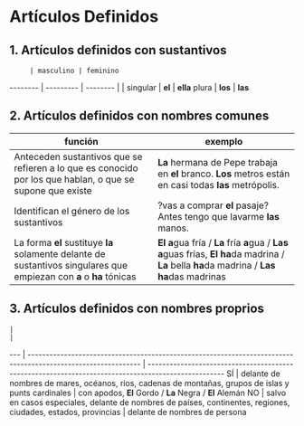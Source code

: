 # Artículos Definidos

## 1. Artículos definidos con sustantivos

         | masculino | feminino 
-------- | --------- | --------
         |           |
singular | **el**    | **ella**
plura    | **los**   | **las**


## 2. Artículos definidos con nombres comunes

función                                            | exemplo
-------------------------------------------------- | --------------------------------------------------
Anteceden sustantivos que se refieren a lo que es conocido por los que hablan, o que se supone que existe            | **La** hermana de Pepe trabaja en **el** branco. **Los** metros están en casi todas **las** metrópolis.
Identifican el género de los sustantivos                                                                             | ?vas a comprar **el** pasaje? Antes tengo que lavarme **las** manos.
La forma **el** sustituye **la** solamente delante de sustantivos singulares que empiezan con **a** o **ha** tónicas | **El** **a**gua fría / **La** fría **a**gua /  **Las** **a**guas frías, **El** **ha**da madrina / **La** bella **ha**da madrina / **Las** **ha**das madrinas


## 3. Artículos definidos con nombres proprios

    |                                                                                                               | 
--- | ------------------------------------------------------------------------------------------------------------- | ---------------------------------------------------------------------------------------------------
SÍ  | delante de nombres de mares, océanos, ríos, cadenas de montañas, grupos de islas y punts cardinales           | con apodos, **El** Gordo / **La** Negra / **El** Alemán
NO  | salvo en casos especiales, delante de nombres de países, continentes, regiones, ciudades, estados, provincias | delante de nombres de persona

